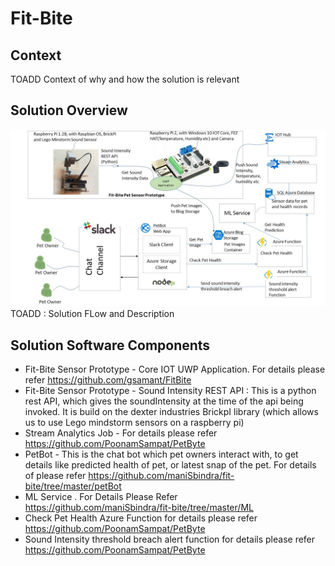 # Fit-Bite

## Context
TOADD Context of why and how the solution is relevant

## Solution Overview
![Solution Overview](https://raw.githubusercontent.com/maniSbindra/fit-bite/master/Solution%20Overview/fit-bite-solution-overview.jpg "Solution Overview")
TOADD : Solution FLow and Description

## Solution Software Components
* Fit-Bite Sensor Prototype - Core IOT UWP Application. For details please refer https://github.com/gsamant/FitBite 
* Fit-Bite Sensor Prototype - Sound Intensity REST API : This is a python rest API, which gives the soundIntensity at the time of the api being invoked. It is build on the dexter industries BrickpI library (which allows us to use Lego mindstorm sensors on a raspberry pi)
* Stream Analytics Job - For details please refer https://github.com/PoonamSampat/PetByte
* PetBot - This is the chat bot which pet owners interact with, to get details like predicted health of pet, or latest snap of the pet. For details of please refer https://github.com/maniSbindra/fit-bite/tree/master/petBot
* ML Service . For Details Please Refer https://github.com/maniSbindra/fit-bite/tree/master/ML
* Check Pet Health Azure Function for details please refer https://github.com/PoonamSampat/PetByte
* Sound Intensity threshold breach alert function for details please refer https://github.com/PoonamSampat/PetByte
  